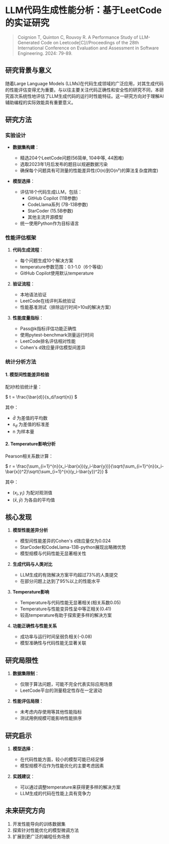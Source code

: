 # LLM代码生成性能分析：基于LeetCode的实证研究

> Coignion T, Quinton C, Rouvoy R. A Performance Study of LLM-Generated Code on Leetcode[C]//Proceedings of the 28th International Conference on Evaluation and Assessment in Software Engineering. 2024: 79-89.


## 研究背景与意义

随着Large Language Models (LLMs)在代码生成领域的广泛应用，对其生成代码的性能评估变得尤为重要。与以往主要关注代码正确性和安全性的研究不同，本研究首次系统性地评估了LLM生成代码的运行时性能特征。这一研究方向对于理解AI辅助编程的实际效能具有重要意义。

## 研究方法

### 实验设计
- **数据集构建**：
  - 精选204个LeetCode问题(56简单, 104中等, 44困难)
  - 选取2023年1月后发布的题目以规避数据污染
  - 确保每个问题具有可测量的性能差异性(O(n)到O(n²)的算法复杂度跨度)

- **模型选择**：
  - 评估18个代码生成LLM，包括：
    - GitHub Copilot (11B参数)
    - CodeLlama系列 (7B-13B参数)
    - StarCoder (15.5B参数)
    - 其他主流开源模型
  - 统一使用Python作为目标语言

### 性能评估框架
1. **代码生成流程**：
   - 每个问题生成10个解决方案
   - temperature参数范围：0.1-1.0（6个等级）
   - GitHub Copilot使用默认temperature

2. **验证流程**：
   - 本地语法验证
   - LeetCode在线评判系统验证
   - 性能基准测试（排除运行时间>10s的解决方案）

3. **性能度量指标**：
   - Pass@k指标评估功能正确性
   - 使用pytest-benchmark测量运行时间
   - LeetCode排名评估相对性能
   - Cohen's d效应量评估模型间差异

### 统计分析方法

#### 1. 模型间性能差异检验
配对t检验统计量：

$
t = \frac{\bar{d}}{s_d/\sqrt{n}}
$

其中：
- $\bar{d}$ 为差值的平均数
- $s_d$ 为差值的标准差
- n 为样本量

#### 2. Temperature影响分析
Pearson相关系数计算：

$
r = \frac{\sum_{i=1}^{n}(x_i-\bar{x})(y_i-\bar{y})}{\sqrt{\sum_{i=1}^{n}(x_i-\bar{x})^2}\sqrt{\sum_{i=1}^{n}(y_i-\bar{y})^2}}
$

其中：
- $(x_i, y_i)$ 为配对观测值
- $(\bar{x}, \bar{y})$ 为各自的平均值

## 核心发现

1. **模型性能差异分析**
   - 模型间性能差异的Cohen's d效应量仅为0.024
   - StarCoder和CodeLlama-13B-python展现出略微优势
   - 模型规模与代码性能无显著相关性

2. **生成代码与人类对比**
   - LLM生成的有效解决方案平均超过73%的人类提交
   - 在部分问题上达到了95%以上的性能水平

3. **Temperature影响**
   - Temperature与代码性能无显著相关(相关系数0.05)
   - Temperature与性能变异性呈中等正相关(0.41)
   - 较高temperature有助于探索更多样的解决方案

4. **功能正确性与性能关系**
   - 成功率与运行时间呈弱负相关(-0.08)
   - 模型准确性与代码性能无显著关联

## 研究局限性

1. **数据集限制**：
   - 仅限于算法问题，可能不完全代表实际应用场景
   - LeetCode平台的测量稳定性存在一定波动

2. **性能评估局限**：
   - 未考虑内存使用等其他性能指标
   - 测试用例规模可能影响性能排序

## 研究启示

1. **模型选择**：
   - 在代码性能方面，较小的模型可能已经足够
   - 模型规模不应作为性能优化的主要考虑因素

2. **实践建议**：
   - 可以通过调整temperature来获得更多样的解决方案
   - LLM生成的代码在性能上具有竞争力

## 未来研究方向

1. 开发性能导向的训练数据集
2. 探索针对性能优化的模型微调方法
3. 扩展到更广泛的编程任务场景

